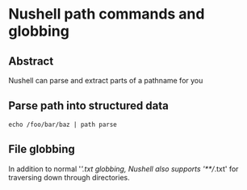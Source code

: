 # Nushell path commands and globbing

## Abstract

Nushell can parse and extract  parts of a pathname for you

## Parse path into structured data

```
echo /foo/bar/baz | path parse
```
## File globbing

In addition to normal '*'.txt globbing, Nushell also supports '**/*.txt'
for traversing down through directories.
